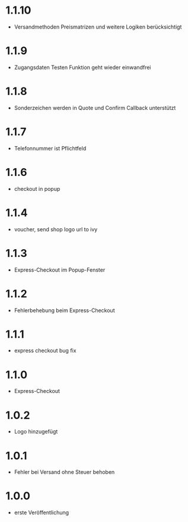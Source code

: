 # 1.1.10
- Versandmethoden Preismatrizen und weitere Logiken berücksichtigt
# 1.1.9
- Zugangsdaten Testen Funktion geht wieder einwandfrei
# 1.1.8
- Sonderzeichen werden in Quote und Confirm Callback unterstützt
# 1.1.7
- Telefonnummer ist Pflichtfeld
# 1.1.6
- checkout in popup
# 1.1.4
- voucher, send shop logo url to ivy
# 1.1.3
- Express-Checkout im Popup-Fenster
# 1.1.2
- Fehlerbehebung beim Express-Checkout
# 1.1.1
- express checkout bug fix
# 1.1.0
- Express-Checkout
# 1.0.2
- Logo hinzugefügt
# 1.0.1
- Fehler bei Versand ohne Steuer behoben
# 1.0.0
- erste Veröffentlichung
